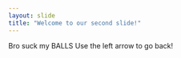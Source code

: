 ```yaml
---
layout: slide
title: "Welcome to our second slide!"
---
```

Bro suck my BALLS
Use the left arrow to go back!

